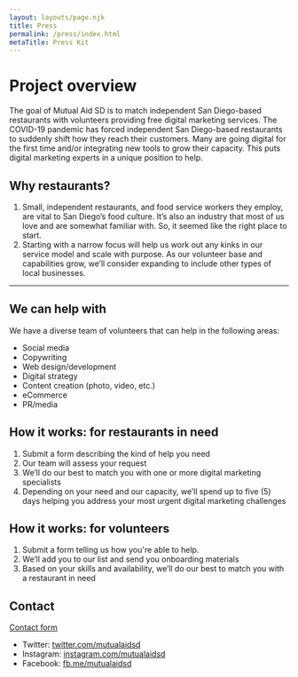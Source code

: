 ```yaml
---
layout: layouts/page.njk
title: Press
permalink: /press/index.html
metaTitle: Press Kit
---
```

# Project overview
The goal of Mutual Aid SD is to match independent San Diego-based restaurants with volunteers providing free digital marketing services. The COVID-19 pandemic has forced independent San Diego-based restaurants to suddenly shift how they reach their customers. Many are going digital for the first time and/or integrating new tools to grow their capacity. This puts digital marketing experts in a unique position to help.

## Why restaurants?
1. Small, independent restaurants, and food service workers they employ, are vital to San Diego’s food culture. It’s also an industry that most of us love and are somewhat familiar with. So, it seemed like the right place to start.
2. Starting with a narrow focus will help us work out any kinks in our service model and scale with purpose. As our volunteer base and capabilities grow, we’ll consider expanding to include other types of local businesses.

---

## We can help with
We have a diverse team of volunteers that can help in the following areas:
- Social media
- Copywriting
- Web design/development
- Digital strategy
- Content creation (photo, video, etc.)
- eCommerce
- PR/media

## How it works: for restaurants in need
1. Submit a form describing the kind of help you need
2. Our team will assess your request
3. We’ll do our best to match you with one or more digital marketing specialists
4. Depending on your need and our capacity, we’ll spend up to five (5) days helping you address your most urgent digital marketing challenges

## How it works: for volunteers
1. Submit a form telling us how you're able to help.
2. We’ll add you to our list and send you onboarding materials
3. Based on your skills and availability, we’ll do our best to match you with a restaurant in need

## Contact
[Contact form](/contact)

- Twitter: [twitter.com/mutualaidsd](https://twitter.com/mutualaidsd)
- Instagram: [instagram.com/mutualaidsd](https://www.instagram.com/mutualaidsd)
- Facebook: [fb.me/mutualaidsd](https://fb.me/mutualaidsd)